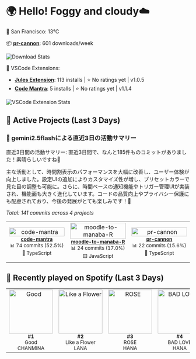 <!-- weather-greeting:start -->
# 🌍 Hello! Foggy and cloudy☁️
📍 San Francisco: 13°C
<!-- weather-greeting:end -->

<!-- stats:start -->
📦 **[pr-cannon](https://github.com/is0692vs/pr-cannon)**: 601 downloads/week

![Download Stats](https://quickchart.io/chart?c=%7B%22type%22%3A%22line%22%2C%22data%22%3A%7B%22labels%22%3A%5B%222025-10-24%22%2C%222025-10-25%22%2C%222025-10-26%22%2C%222025-10-27%22%5D%2C%22datasets%22%3A%5B%7B%22label%22%3A%22pr-cannon%22%2C%22data%22%3A%5B366%2C366%2C589%2C601%5D%2C%22borderColor%22%3A%22%23FF6384%22%2C%22backgroundColor%22%3A%22transparent%22%2C%22tension%22%3A0.4%7D%5D%7D%2C%22options%22%3A%7B%22title%22%3A%7B%22display%22%3Atrue%2C%22text%22%3A%22npm%20Weekly%20Downloads%22%7D%2C%22scales%22%3A%7B%22yAxes%22%3A%5B%7B%22ticks%22%3A%7B%22beginAtZero%22%3Atrue%7D%7D%5D%7D%7D%7D&width=800&height=400)
<!-- stats:end -->

<!-- vscode-stats:start -->
🚀 VSCode Extensions:
- **[Jules Extension](https://github.com/is0692vs/jules-extension)**: 113 installs | ⭐ No ratings yet | v1.0.5
- **[Code Mantra](https://github.com/is0692vs/code-mantra)**: 5 installs | ⭐ No ratings yet | v1.1.4

![VSCode Extension Stats](https://quickchart.io/chart?c=%7B%22type%22%3A%22line%22%2C%22data%22%3A%7B%22labels%22%3A%5B%222025-10-24%22%2C%222025-10-25%22%2C%222025-10-26%22%2C%222025-10-27%22%5D%2C%22datasets%22%3A%5B%7B%22label%22%3A%22Jules%20Extension%22%2C%22data%22%3A%5B86%2C86%2C108%2C113%5D%2C%22borderColor%22%3A%22%239966FF%22%2C%22backgroundColor%22%3A%22transparent%22%2C%22tension%22%3A0.4%7D%2C%7B%22label%22%3A%22Code%20Mantra%22%2C%22data%22%3A%5B0%2C0%2C5%2C5%5D%2C%22borderColor%22%3A%22%23FF9F40%22%2C%22backgroundColor%22%3A%22transparent%22%2C%22tension%22%3A0.4%7D%5D%7D%2C%22options%22%3A%7B%22title%22%3A%7B%22display%22%3Atrue%2C%22text%22%3A%22VSCode%20Extension%20Installs%22%7D%2C%22scales%22%3A%7B%22yAxes%22%3A%5B%7B%22ticks%22%3A%7B%22beginAtZero%22%3Atrue%7D%7D%5D%7D%7D%7D&width=800&height=400)
<!-- vscode-stats:end -->

<!-- active-projects:start -->
## 🔨 Active Projects (Last 3 Days)

### 🤖 gemini2.5flashによる直近3日の活動サマリー

直近3日間の活動サマリー:
直近3日間で、なんと185件ものコミットがありました！素晴らしいですね👏

主な活動として、時間割表示のパフォーマンスを大幅に改善し、ユーザー体験が向上しました。設定UIの追加によりカスタマイズ性が増し、プリセットカラーで見た目の調整も可能に。さらに、時間ベースの通知機能やトリガー管理UIが実装され、機能面も大きく進化しています。コードの品質向上やプライバシー保護にも配慮されており、今後の発展がとても楽しみです！🚀

_Total: 141 commits across 4 projects_

<table>
  <tr>
    <td align="center" width="33%">
      <a href="https://github.com/is0692vs/code-mantra" target="_blank">
        <img src="https://opengraph.githubassets.com/1/is0692vs/code-mantra" alt="code-mantra" width="100%" />
      </a>
      <br />
      <sub><strong><a href="https://github.com/is0692vs/code-mantra" target="_blank">code-mantra</a></strong></sub>
      <br />
      <sub>📊 74 commits (52.5%)</sub>
      <br />
      <sub>🔷 TypeScript </sub>
    </td>
    <td align="center" width="33%">
      <a href="https://github.com/is0692vs/moodle-to-manaba-R" target="_blank">
        <img src="https://opengraph.githubassets.com/1/is0692vs/moodle-to-manaba-R" alt="moodle-to-manaba-R" width="100%" />
      </a>
      <br />
      <sub><strong><a href="https://github.com/is0692vs/moodle-to-manaba-R" target="_blank">moodle-to-manaba-R</a></strong></sub>
      <br />
      <sub>📊 24 commits (17.0%)</sub>
      <br />
      <sub>🟨 JavaScript </sub>
    </td>
    <td align="center" width="33%">
      <a href="https://github.com/is0692vs/pr-cannon" target="_blank">
        <img src="https://opengraph.githubassets.com/1/is0692vs/pr-cannon" alt="pr-cannon" width="100%" />
      </a>
      <br />
      <sub><strong><a href="https://github.com/is0692vs/pr-cannon" target="_blank">pr-cannon</a></strong></sub>
      <br />
      <sub>📊 22 commits (15.6%)</sub>
      <br />
      <sub>🔷 TypeScript </sub>
    </td>
  </tr>
</table>

<!-- active-projects:end -->

<!-- spotify:start -->
## 🎵 Recently played on Spotify (Last 3 Days)

<table>
  <tr>
    <td align="center">
      <a href="https://open.spotify.com/track/1Z8JOVjvZNhwOdwOVqZPpI" target="_blank">
        <img src="https://i.scdn.co/image/ab67616d0000b273fc5e4067581a0bf29e65afbb" alt="Good" width="120" />
      </a>
      <br />
      <sub><strong>#1</strong></sub>
      <br />
      <sub>Good</sub>
      <br />
      <sub>CHANMINA</sub>
    </td>
    <td align="center">
      <a href="https://open.spotify.com/track/3SS77BL8QoIWyoK0u7pDGQ" target="_blank">
        <img src="https://i.scdn.co/image/ab67616d0000b273ae516ba0de5909fc9613a81b" alt="Like a Flower" width="120" />
      </a>
      <br />
      <sub><strong>#2</strong></sub>
      <br />
      <sub>Like a Flower</sub>
      <br />
      <sub>LANA</sub>
    </td>
    <td align="center">
      <a href="https://open.spotify.com/track/5JTNhYqB0eG0ivgZcBviJ0" target="_blank">
        <img src="https://i.scdn.co/image/ab67616d0000b2733d342336e7841b9beef14e1d" alt="ROSE" width="120" />
      </a>
      <br />
      <sub><strong>#3</strong></sub>
      <br />
      <sub>ROSE</sub>
      <br />
      <sub>HANA</sub>
    </td>
    <td align="center">
      <a href="https://open.spotify.com/track/6x6MPCHCBGyPDPXkoelyVN" target="_blank">
        <img src="https://i.scdn.co/image/ab67616d0000b2739c7d4a442342da6cc2b7f8f4" alt="BAD LOVE" width="120" />
      </a>
      <br />
      <sub><strong>#4</strong></sub>
      <br />
      <sub>BAD LOVE</sub>
      <br />
      <sub>HANA</sub>
    </td>
    <td align="center">
      <a href="https://open.spotify.com/track/5klNADgwB1K5j2quV0SCDL" target="_blank">
        <img src="https://i.scdn.co/image/ab67616d0000b273fd30f0feb5e182d5c85210c7" alt="Blue Jeans" width="120" />
      </a>
      <br />
      <sub><strong>#5</strong></sub>
      <br />
      <sub>Blue Jeans</sub>
      <br />
      <sub>HANA</sub>
    </td>
  </tr>
</table>
<!-- spotify:end -->
